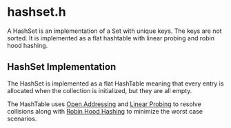 # hashset.h

A HashSet is an implementation of a Set with unique keys. The keys are not sorted. It is implemented as a flat hashtable with linear probing and robin hood hashing.

## HashSet Implementation

The HashSet is implemented as a flat HashTable meaning that every entry is allocated when the collection is initialized, but they are all empty.

The HashTable uses [Open Addressing](https://en.wikipedia.org/wiki/Open_addressing) and [Linear Probing](https://en.wikipedia.org/wiki/Linear_probing) to resolve collisions along with [Robin Hood Hashing](https://en.wikipedia.org/wiki/Hash_table) to minimize the worst case scenarios.
